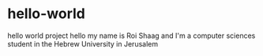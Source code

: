 # hello-world
hello world project
hello my name is Roi Shaag and I'm a computer sciences student in the Hebrew University in Jerusalem
